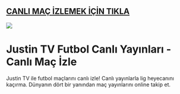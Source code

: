 ## <a href="https://bit.ly/goley901">CANLI MAÇ İZLEMEK İÇİN TIKLA</a>

<a href="https://bit.ly/goley901"><img src="https://s13.gifyu.com/images/SPuTg.gif"></a>

# Justin TV Futbol Canlı Yayınları - Canlı Maç İzle
Justin TV ile futbol maçlarını canlı izle! Canlı yayınlarla lig heyecanını kaçırma. Dünyanın dört bir yanından maç yayınlarını online takip et.
